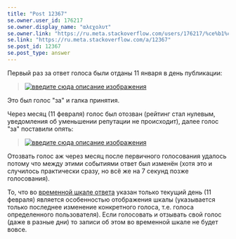 ```yaml
---
title: "Post 12367"
se.owner.user_id: 176217
se.owner.display_name: "αλεχολυτ"
se.owner.link: "https://ru.meta.stackoverflow.com/users/176217/%ce%b1%ce%bb%ce%b5%cf%87%ce%bf%ce%bb%cf%85%cf%84"
se.link: "https://ru.meta.stackoverflow.com/a/12367"
se.post_id: 12367
se.post_type: answer
---
```

<p>Первый раз за ответ голоса были отданы 11 января в день публикации:</p>
<blockquote>
<p><a href="https://i.stack.imgur.com/1TTuY.jpg" rel="nofollow noreferrer"><img src="https://i.stack.imgur.com/1TTuY.jpg" alt="введите сюда описание изображения" /></a></p>
</blockquote>
<p>Это был голос &quot;за&quot; и галка принятия.</p>
<p>Через месяц (11 февраля) голос был отозван (рейтинг стал нулевым, уведомления об уменьшении репутации не происходит), далее голос &quot;за&quot; поставили опять:</p>
<blockquote>
<p><a href="https://i.stack.imgur.com/fw5K8.jpg" rel="nofollow noreferrer"><img src="https://i.stack.imgur.com/fw5K8.jpg" alt="введите сюда описание изображения" /></a></p>
</blockquote>
<p>Отозвать голос аж через месяц после первичного голосования удалось потому что между этими событиями ответ был изменён (хотя это и случилось практически сразу, но всё же на 7 секунд позже голосования).</p>
<p>То, что во <a href="https://ru.stackoverflow.com/posts/1485438/timeline?filter=WithVoteSummaries">временной шкале ответа</a> указан только текущий день (11 февраля) является особенностью отображения шкалы (указывается только последнее изменение конкретного голоса, т.е. голоса определенного пользователя). Если голосовать и отзывать свой голос (даже в разные дни) то записи об этом во временной шкале не будет вовсе.</p>
